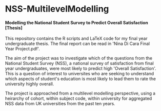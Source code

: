 # NSS-MultilevelModelling
#### Modelling the National Student Survey to Predict Overall Satisfaction [Thesis]

This repository contains the R scripts and LaTeX code for my final year undergraduate thesis. The final report can be read in 'Nina Di Cara Final Year Project.pdf'. 

The aim of the project was to investigate which of the questions from the National Student Survey (NSS), a national survey of satisfaction from final year undergraduates, were most likely to predict high 'Overall Satisfaction'. This is a question of interest to universites who are seeking to understand which aspects of student's education is most likely to lead them to rate the university highly overall.  

The project is approached from a multilevel modelling perspective, using a heirarchy of cohort, within subject code, within university for aggregated NSS data from UK universities from the past ten years. 




